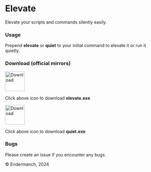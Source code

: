 # Elevate
Elevate your scripts and commands silently easily.

### Usage
Prepend **elevate** or **quiet** to your initial command to elevate it or run it quietly.

### Download (official mirrors)
<a href="https://dl.malwarewatch.org/software/useful/utilities/elevate.exe"><img src="https://dl.malwarewatch.org/theme/images/download.png" alt="Download" width="64"></a>
<p>Click above icon to download <b>elevate.exe</b></p>

<a href="https://dl.malwarewatch.org/software/useful/utilities/quiet.exe"><img src="https://dl.malwarewatch.org/theme/images/download.png" alt="Download" width="64"></a>
<p>Click above icon to download <b>quiet.exe</b></p>

### Bugs
Please create an issue if you encounter any bugs.

© Endermanch, 2024
